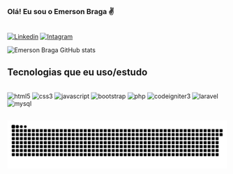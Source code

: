 ### Olá! Eu sou o Emerson Braga ✌

</br>[![Linkedin](https://img.shields.io/badge/LinkedIn-0077B5?style=for-the-badge&logo=linkedin&logoColor=white)](https://www.linkedin.com/in/emerson-braga-69a3801aa/)
[![Intagram](https://img.shields.io/badge/Instagram-E4405F?style=for-the-badge&logo=instagram&logoColor=white)](https://www.instagram.com/emersu.jpg/)

![Emerson Braga GitHub stats](https://github-readme-stats.vercel.app/api?username=emersonviniciusbraga&show_icons=true&theme=dark)

## Tecnologias que eu uso/estudo

<div style="display: inline_block"><br/>
    <img aling="center" alt="html5" src="https://img.shields.io/badge/HTML5-E34F26?style=for-the-badge&logo=html5&logoColor=white"/>
    <img aling="center" alt="css3" src="https://img.shields.io/badge/CSS3-1572B6?style=for-the-badge&logo=css3&logoColor=white"/>
    <img aling="center" alt="javascript" src="https://img.shields.io/badge/JavaScript-323330?style=for-the-badge&logo=javascript&logoColor=F7DF1E"/>
    <img aling="center" alt="bootstrap" src="https://img.shields.io/badge/Bootstrap-563D7C?style=for-the-badge&logo=bootstrap&logoColor=white"/>
    <img aling="center" alt="php" src="https://img.shields.io/badge/PHP-777BB4?style=for-the-badge&logo=php&logoColor=white"/>
    <img aling="center" alt="codeigniter3" src="https://img.shields.io/badge/CodeIgniter3-%23EF4223.svg?style=for-the-badge&logo=codeIgniter&logoColor=white"/>
    <img aling="center" alt="laravel" src="https://img.shields.io/badge/Laravel-FF2D20?style=for-the-badge&logo=laravel&logoColor=white"/>
    <img aling="center" alt="mysql" src="https://img.shields.io/badge/MySQL-005C84?style=for-the-badge&logo=mysql&logoColor=white"/>
</div></br>

![Animação Cobrinha](https://github.com/emersonviniciusbraga/emersonviniciusbraga/blob/output/github-contribution-grid-snake.svg)
